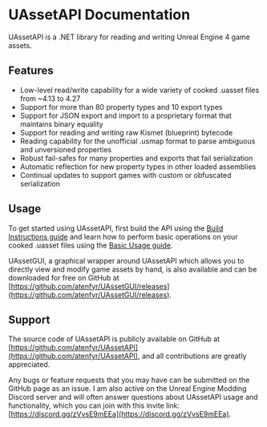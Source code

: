 # UAssetAPI Documentation

UAssetAPI is a .NET library for reading and writing Unreal Engine 4 game assets.

## Features
- Low-level read/write capability for a wide variety of cooked .uasset files from ~4.13 to 4.27
- Support for more than 80 property types and 10 export types
- Support for JSON export and import to a proprietary format that maintains binary equality
- Support for reading and writing raw Kismet (blueprint) bytecode
- Reading capability for the unofficial .usmap format to parse ambiguous and unversioned properties
- Robust fail-safes for many properties and exports that fail serialization
- Automatic reflection for new property types in other loaded assemblies
- Continual updates to support games with custom or obfuscated serialization

## Usage
To get started using UAssetAPI, first build the API using the [Build Instructions guide](guide/build.md) and learn how to perform basic operations on your cooked .uasset files using the [Basic Usage guide](guide/basic.md).

UAssetGUI, a graphical wrapper around UAssetAPI which allows you to directly view and modify game assets by hand, is also available and can be downloaded for free on GitHub at [https://github.com/atenfyr/UAssetGUI/releases](https://github.com/atenfyr/UAssetGUI/releases).

## Support
The source code of UAssetAPI is publicly available on GitHub at [https://github.com/atenfyr/UAssetAPI](https://github.com/atenfyr/UAssetAPI), and all contributions are greatly appreciated.

Any bugs or feature requests that you may have can be submitted on the GitHub page as an issue. I am also active on the Unreal Engine Modding Discord server and will often answer questions about UAssetAPI usage and functionality, which you can join with this invite link: [https://discord.gg/zVvsE9mEEa](https://discord.gg/zVvsE9mEEa).